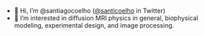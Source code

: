 - 👋 Hi, I’m @santiagocoelho ([@santicoelho](https://twitter.com/santicoelho) in Twitter)
- 👀 I’m interested in diffusion MRI physics in general, biophysical modeling, experimental design, and image processing.

<!---
santiagocoelho/santiagocoelho is a ✨ special ✨ repository because its `README.md` (this file) appears on your GitHub profile.
You can click the Preview link to take a look at your changes.
--->
